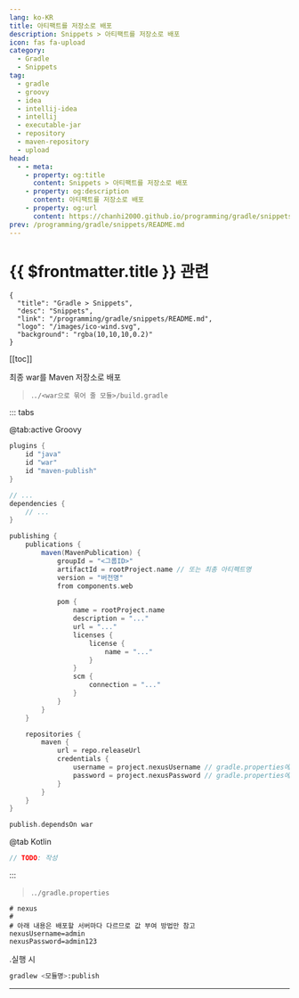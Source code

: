 ```yaml
---
lang: ko-KR
title: 아티팩트를 저장소로 배포
description: Snippets > 아티팩트를 저장소로 배포
icon: fas fa-upload
category:
  - Gradle
  - Snippets
tag: 
  - gradle
  - groovy
  - idea
  - intellij-idea
  - intellij
  - executable-jar
  - repository
  - maven-repository
  - upload
head:
  - - meta:
    - property: og:title
      content: Snippets > 아티팩트를 저장소로 배포
    - property: og:description
      content: 아티팩트를 저장소로 배포
    - property: og:url
      content: https://chanhi2000.github.io/programming/gradle/snippets/publish-to-repository.html
prev: /programming/gradle/snippets/README.md
---
```


# {{ $frontmatter.title }} 관련

```component VPCard
{
  "title": "Gradle > Snippets",
  "desc": "Snippets",
  "link": "/programming/gradle/snippets/README.md",
  "logo": "/images/ico-wind.svg",
  "background": "rgba(10,10,10,0.2)"
}
```

[[toc]]

최종 war를 Maven 저장소로 배포

> .<VPIcon icon="fas fa-folder-open"/>`./<war으로 묶어 줄 모듈>/`<VPIcon icon="iconfont icon-gradle"/>`build.gradle`

::: tabs

@tab:active <VPIcon icon="iconfont icon-gradle"/>Groovy

```groovy
plugins {
    id "java"
    id "war"
    id "maven-publish"
}

// ... 
dependencies {
    // ...
}

publishing {
    publications {
        maven(MavenPublication) {
            groupId = "<그룹ID>"
            artifactId = rootProject.name // 또는 최총 아티펙트명
            version = "버전명"
            from components.web

            pom {
                name = rootProject.name
                description = "..."
                url = "..."
                licenses {
                    license {
                        name = "..."
                    }
                }
                scm {
                    connection = "..."
                }
            }
        }
    }

    repositories {
        maven {
            url = repo.releaseUrl
            credentials {
                username = project.nexusUsername // gradle.properties에서 지정
                password = project.nexusPassword // gradle.properties에서 지정
            }
        }
    }
}

publish.dependsOn war
```

@tab <VPIcon icon="iconfont icon-kotlin"/>Kotlin

```kotlin
// TODO: 작성
```

:::

> .<VPIcon icon="fas fa-folder-open"/>`./`<VPIcon icon="fas fa-file-lines"/>`gradle.properties`

```properties
# nexus
#
# 아래 내용은 배포할 서버마다 다르므로 값 부여 방법만 참고
nexusUsername=admin
nexusPassword=admin123
```

.<VPIcon icon="iconfont icon-shell"/>실행 시

```sh
gradlew <모듈명>:publish
```

---

<TagLinks />